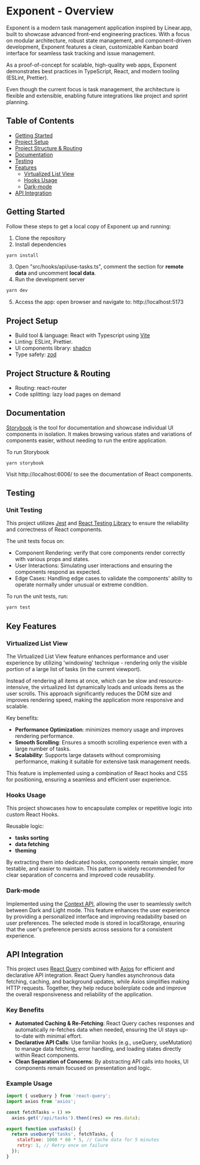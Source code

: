 # Exponent - Overview

Exponent is a modern task management application inspired by Linear.app, built to showcase advanced front-end engineering practices. With a focus on modular architecture, robust state management, and component-driven development, Exponent features a clean, customizable Kanban board interface for seamless task tracking and issue management.

As a proof-of-concept for scalable, high-quality web apps, Exponent demonstrates best practices in TypeScript, React, and modern tooling (ESLint, Prettier). 

Even though the current focus is task management, the architecture is flexible and extensible, enabling future integrations like project and sprint planning.

## Table of Contents
- [Getting Started](#getting-started)
- [Project Setup](#project-setup)
- [Project Structure & Routing](#project-structure--routing)
- [Documentation](#documentation)
- [Testing](#testing)
- [Features](#features)
  - [Virtualized List View](#virtualized-list-view)
  - [Hooks Usage](#hooks-usage)
  - [Dark-mode](#dark-mode)
- [API Integration](#api-integration)

## Getting Started
Follow these steps to get a local copy of Exponent up and running:

1. Clone the repository
2. Install dependencies
```js
yarn install
```
3. Open "src/hooks/api/use-tasks.ts", comment the section for **remote data** and uncomment **local data**.
4. Run the development server
```js
yarn dev
```
5. Access the app: open browser and navigate to: http://localhost:5173

## Project Setup

- Build tool & language: React with Typescript using [Vite](https://vitejs.dev/)
- Linting: ESLint, Prettier.
- UI components library: [shadcn](https://ui.shadcn.com/)
- Type safety: [zod](https://zod.dev/)

## Project Structure & Routing
- Routing: react-router
- Code splitting: lazy load pages on demand

## Documentation
[Storybook](https://storybook.js.org/) is the tool for documentation and showcase individual UI components in isolation. It makes browsing various states and variations of components easier, without needing to run the entire application.

To run Storybook
```
yarn storybook
```

Visit http://localhost:6006/ to see the documentation of React components.

## Testing

### Unit Testing

This project utilizes [Jest](https://jestjs.io/) and [React Testing Library](https://testing-library.com/docs/react-testing-library/intro/) to ensure the reliability and correctness of React components.

The unit tests focus on:
- Component Rendering: verify that core components render correctly with various props and states.
- User Interactions: Simulating user interactions and ensuring the components respond as expected.
- Edge Cases: Handling edge cases to validate the components' ability to operate normally under unusual or extreme condition. 

To run the unit tests, run:

```js
yarn test
```

## Key Features

### Virtualized List View
The Virtualized List View feature enhances performance and user experience by utilizing 'windowing' technique - rendering only the visible portion of a large list of tasks (in the current viewport). 

Instead of rendering all items at once, which can be slow and resource-intensive, the virtualized list dynamically loads and unloads items as the user scrolls. This approach significantly reduces the DOM size and improves rendering speed, making the application more responsive and scalable.

Key benefits:

- **Performance Optimization**: minimizes memory usage and improves rendering performance.
- **Smooth Scrolling**: Ensures a smooth scrolling experience even with a large number of tasks.
- **Scalability**: Supports large datasets without compromising performance, making it suitable for extensive task management needs.

This feature is implemented using a combination of React hooks and CSS for positioning, ensuring a seamless and efficient user experience.

### Hooks Usage
This project showcases how to encapsulate complex or repetitive logic into custom React Hooks. 

Reusable logic:
- **tasks sorting**
- **data fetching**
- **theming**

By extracting them into dedicated hooks, components remain simpler, more testable, and easier to maintain. 
This pattern is widely recommended for clear separation of concerns and improved code reusability.

### Dark-mode

Implemented using the [Context API](https://react.dev/reference/react/createContext), allowing the user to seamlessly switch between Dark and Light mode. This feature enhances the user experience by providing a personalized interface and improving readability based on user preferences. The selected mode is stored in localStorage, ensuring that the user's preference persists across sessions for a consistent experience.

## API Integration
This project uses [React Query](https://tanstack.com/query/latest/docs/framework/react/overview) combined with [Axios](https://axios-http.com/docs/intro) for efficient and declarative API integration. React Query handles asynchronous data fetching, caching, and background updates, while Axios simplifies making HTTP requests. Together, they help reduce boilerplate code and improve the overall responsiveness and reliability of the application.

### Key Benefits
- **Automated Caching & Re-Fetching**: React Query caches responses and automatically re-fetches data when needed, ensuring the UI stays up-to-date with minimal effort.
- **Declarative API Calls**: Use familiar hooks (e.g., useQuery, useMutation) to manage data fetching, error handling, and loading states directly within React components.
- **Clean Separation of Concerns**: By abstracting API calls into hooks, UI components remain focused on presentation and logic.

### Example Usage
```js
import { useQuery } from 'react-query';
import axios from 'axios';

const fetchTasks = () =>
  axios.get('/api/tasks').then((res) => res.data);

export function useTasks() {
  return useQuery('tasks', fetchTasks, {
    staleTime: 1000 * 60 * 5, // Cache data for 5 minutes
    retry: 1, // Retry once on failure
  });
}
```